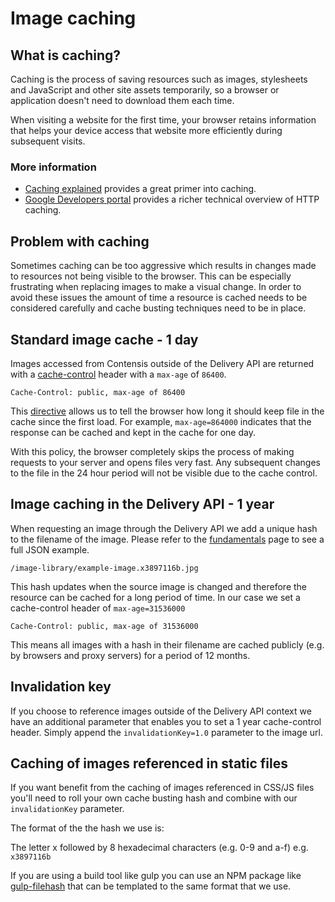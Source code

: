 # Image caching

## What is caching?

Caching is the process of saving resources such as images, stylesheets and JavaScript and other site assets temporarily, so a browser or application doesn't need to download them each time.

When visiting a website for the first time, your browser retains information that helps your device access that website more efficiently during subsequent visits.

### More information

* [Caching explained](https://cachingexplained.com/) provides a great primer into caching.
* [Google Developers portal](https://developers.google.com/web/fundamentals/performance/optimizing-content-efficiency/http-caching#defining_optimal_cache-control_policy ) provides a richer technical overview of HTTP caching.

## Problem with caching

Sometimes caching can be too aggressive which results in changes made to resources not being visible to the browser. This can be especially frustrating when replacing images to make a visual change. In order to avoid these issues the amount of time a resource is cached needs to be considered carefully and cache busting techniques need to be in place.

## Standard image cache - 1 day

Images accessed from Contensis outside of the Delivery API are returned with a [cache-control](https://developer.mozilla.org/en-US/docs/Web/HTTP/Headers/Cache-Control) header with a `max-age` of `86400`.

```
Cache-Control: public, max-age of 86400 
```

This [directive](https://developer.mozilla.org/en-US/docs/Web/HTTP/Headers/Cache-Control#Directives) allows us to tell the browser how long it should keep file in the cache since the first load. For example, `max-age=864000` indicates that the response can be cached and kept in the cache for one day.

With this policy, the browser completely skips the process of making requests to your server and opens files very fast. Any subsequent changes to the file in the 24 hour period will not be visible due to the cache control.

## Image caching in the Delivery API - 1 year
When requesting an image through the Delivery API we add a unique hash to the filename of the image. Please refer to the [fundamentals](fundamentals.md) page to see a full JSON example.

```http
/image-library/example-image.x3897116b.jpg
```

This hash updates when the source image is changed and therefore the resource can be cached for a long period of time. In our case we set a cache-control header of `max-age=31536000`  

```http
Cache-Control: public, max-age of 31536000
```

This means all images with a hash in their filename are cached publicly (e.g. by browsers and proxy servers) for a period of 12 months.


## Invalidation key

If you choose to reference images outside of the Delivery API context we have an additional parameter that enables you to set a 1 year cache-control header. Simply append the `invalidationKey=1.0` parameter to the image url.

## Caching of images referenced in static files

If you want benefit from the caching of images referenced in CSS/JS files you'll need to roll your own cache busting hash and combine with our `invalidationKey` parameter.

The format of the the hash we use is:

The letter x followed by 8 hexadecimal characters (e.g. 0-9 and a-f) e.g. `x3897116b`

If you are using a build tool like gulp you can use an NPM package like [gulp-filehash](https://www.npmjs.com/package/gulp-filehash) that can be templated to the same format that we use.